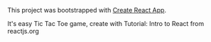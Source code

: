 This project was bootstrapped with [Create React App](https://github.com/facebook/create-react-app).

It's easy Tic Tac Toe game, create with Tutorial: Intro to React from reactjs.org
